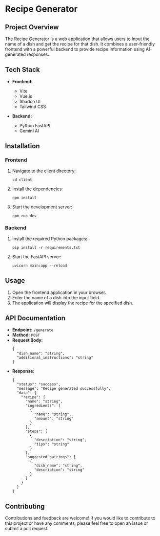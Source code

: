 <div>
  <h1>Recipe Generator</h1>
  <h2>Project Overview</h2>
  <p>The Recipe Generator is a web application that allows users to input the name of a dish and get the recipe for that dish. It combines a user-friendly frontend with a powerful backend to provide recipe information using AI-generated responses.</p>
  
  <h2>Tech Stack</h2>
  <ul>
    <li>
      <p><strong>Frontend:</strong></p>
      <ul>
        <li>Vite</li>
        <li>Vue.js</li>
        <li>Shadcn UI</li>
        <li>Tailwind CSS</li>
      </ul>
    </li>
    <li>
      <p><strong>Backend:</strong></p>
      <ul>
        <li>Python FastAPI</li>
        <li>Gemini AI</li>
      </ul>
    </li>
  </ul>

  <h2>Installation</h2>
  
  <h3>Frontend</h3>
  <ol>
    <li>
      <p>Navigate to the client directory:</p>
      <pre><code>cd client</code></pre>
    </li>
    <li>
      <p>Install the dependencies:</p>
      <pre><code>npm install</code></pre>
    </li>
    <li>
      <p>Start the development server:</p>
      <pre><code>npm run dev</code></pre>
    </li>
  </ol>
  
  <h3>Backend</h3>
  <ol>
    <li>
      <p>Install the required Python packages:</p>
      <pre><code>pip install -r requirements.txt</code></pre>
    </li>
    <li>
      <p>Start the FastAPI server:</p>
      <pre><code>uvicorn main:app --reload</code></pre>
    </li>
  </ol>
  
  <h2>Usage</h2>
  <ol>
    <li>Open the frontend application in your browser.</li>
    <li>Enter the name of a dish into the input field.</li>
    <li>The application will display the recipe for the specified dish.</li>
  </ol>
  
  <h2>API Documentation</h2>
  <ul>
    <li><strong>Endpoint:</strong> <code>/generate</code></li>
    <li><strong>Method:</strong> <code>POST</code></li>
    <li><strong>Request Body:</strong>
      <pre><code>{
  "dish_name": "string",
  "additional_instructions": "string"
}
</code></pre>
    </li>
    <li><strong>Response:</strong>
      <pre><code>{
  "status": "success",
  "message": "Recipe generated successfully",
  "data": {
    "recipe": {
      "name": "string",
      "ingredients": [
        {
          "name": "string",
          "amount": "string"
        }
      ],
      "steps": [
        {
          "description": "string",
          "tips": "string"
        }
      ],
      "suggested_pairings": [
        {
          "dish_name": "string",
          "description": "string"
        }
      ]
    }
  }
}
</code></pre>
    </li>
  </ul>
  
  <h2>Contributing</h2>
  <p>Contributions and feedback are welcome! If you would like to contribute to this project or have any comments, please feel free to open an issue or submit a pull request.</p>
</div>
